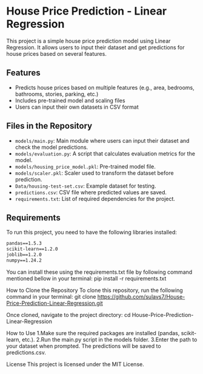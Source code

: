 # House Price Prediction - Linear Regression

This project is a simple house price prediction model using Linear Regression. It allows users to input their dataset and get predictions for house prices based on several features.

## Features
- Predicts house prices based on multiple features (e.g., area, bedrooms, bathrooms, stories, parking, etc.)
- Includes pre-trained model and scaling files
- Users can input their own datasets in CSV format

## Files in the Repository

- `models/main.py`: Main module where users can input their dataset and check the model predictions.
- `models/evaluation.py`: A script that calculates evaluation metrics for the model.
- `models/housing_price_model.pkl`: Pre-trained model file.
- `models/scaler.pkl`: Scaler used to transform the dataset before prediction.
- `Data/housing-test-set.csv`: Example dataset for testing.
- `predictions.csv`: CSV file where predicted values are saved.
- `requirements.txt`: List of required dependencies for the project.

## Requirements
To run this project, you need to have the following libraries installed:

```txt
pandas==1.5.3
scikit-learn==1.2.0
joblib==1.2.0
numpy==1.24.2
```

You can install these using the requirements.txt file by following command mentioned bellow in your terminal:
pip install -r requirements.txt

How to Clone the Repository
To clone this repository, run the following command in your terminal:
git clone https://github.com/sulavs7/House-Price-Prediction-Linear-Regression.git


Once cloned, navigate to the project directory:
cd House-Price-Prediction-Linear-Regression


How to Use
1.Make sure the required packages are installed (pandas, scikit-learn, etc.).
2.Run the main.py script in the models folder.
3.Enter the path to your dataset when prompted. The predictions will be saved to predictions.csv.


License
This project is licensed under the MIT License.


